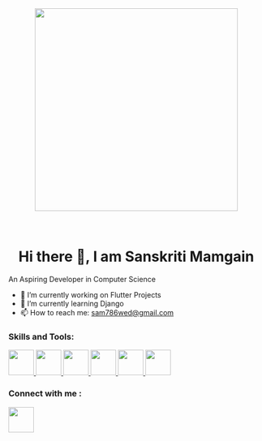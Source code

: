 <div id="header" align="center">
  <img src="https://media0.giphy.com/media/hpXdHPfFI5wTABdDx9/giphy.gif?cid=6c09b9527z0nxk425bbz485f92xiccm0uhtp0yvrcmue35em&ep=v1_internal_gif_by_id&rid=giphy.gif&ct=g" width="400"/>
</div>
<br><br>
<h1><Center> Hi there 👋, I am Sanskriti Mamgain</h1>

 An Aspiring Developer in Computer Science
 
- 🔭 I’m currently working on Flutter Projects
- 🌱 I’m currently learning Django
- 📫 How to reach me: sam786wed@gmail.com

<h3>Skills and Tools:</h3>
<div>
  <a href="https://flutter.dev/">
<img src="https://img.icons8.com/?size=100&id=7I3BjCqe9rjG&format=png&color=000000" width="50"/>
</a> 
<a href="https://www.djangoproject.com/">
<img src="https://img.icons8.com/?size=100&id=13441&format=png&color=000000" width="50"/>
</a> 
<a href="https://www.linkedin.com/in/sanskriti-mamgain-8b7ba1213/">
<img src="https://img.icons8.com/?size=100&id=40669&format=png&color=000000" width="50"/>
</a> 
<a href="https://www.linkedin.com/in/sanskriti-mamgain-8b7ba1213/">
<img src="https://img.icons8.com/?size=100&id=XPdRFanRZtNK&format=png&color=000000" width="50"/>
</a> 
<a href="https://www.linkedin.com/in/sanskriti-mamgain-8b7ba1213/">
<img src="https://img.icons8.com/?size=100&id=40669&format=png&color=000000" width="50"/>
</a> 
<a href="https://www.linkedin.com/in/sanskriti-mamgain-8b7ba1213/">
<img src="https://img.icons8.com/?size=100&id=40669&format=png&color=000000" width="50"/>
</a> 

</div>

<h3>Connect with me :</h3>
<div>
<a href="https://www.linkedin.com/in/sanskriti-mamgain-8b7ba1213/">
<img src="https://encrypted-tbn0.gstatic.com/images?q=tbn:ANd9GcRokEYt0yyh6uNDKL8uksVLlhZ35laKNQgZ9g&s" width="50"/>
</a> 

</div>
